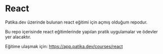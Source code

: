 # React

Patika.dev üzerinde bulunan react eğitimi için açmış olduğum repodur. 

Bu repo içerisinde react eğitimlerinde yapılan pratik uygulamalar ve ödevler yer alacaktır.

Eğitime ulaşmak için:
https://app.patika.dev/courses/react
